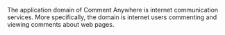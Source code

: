 The application domain of Comment Anywhere is internet communication services. More specifically, the domain is internet users commenting and viewing comments about web pages. 